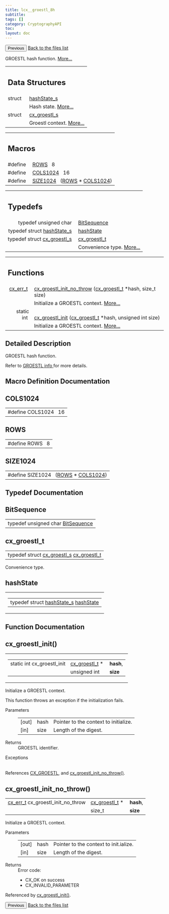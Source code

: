 ```yaml
---
title: lcx__groestl_8h
subtitle:
tags: []
category: CryptographyAPI
toc:
layout: doc
---
```


<button class="uk-button uk-button-default uk-button-small uk-margin-medium-top" onclick="history.back()">Previous</button>
<a class="uk-button uk-button-default uk-button-small uk-margin-medium-top crypto-button" href="../../crypto-api/files">Back to the files list</a>


<p>GROESTL hash function.  
<a href="#details">More...</a></p>
<table class="memberdecls">
<tr class="heading"><td colspan="4"><h2 class="groupheader"><a name="nested-classes"></a>
Data Structures</h2></td></tr>
<tr class="memitem:"><td class="memItemLeft" align="right" valign="top">struct &#160;</td><td colspan="3" class="memItemRight" valign="bottom"><a class="el" href="../hash_state__s">hashState_s</a></td></tr>
<tr class="memdesc:"><td class="mdescLeft">&#160;</td><td colspan="3" class="mdescRight">Hash state.  <a href="../hash_state__s#details">More...</a><br /></td></tr>
<tr class="memitem:"><td class="memItemLeft" align="right" valign="top">struct &#160;</td><td colspan="3" class="memItemRight" valign="bottom"><a class="el" href="../cx__groestl__s">cx_groestl_s</a></td></tr>
<tr class="memdesc:"><td class="mdescLeft">&#160;</td><td colspan="3" class="mdescRight">Groestl context.  <a href="../cx__groestl__s#details">More...</a><br /></td></tr>
</table><table class="memberdecls">
<tr class="heading"><td colspan="4"><h2 class="groupheader"><a name="define-members"></a>
Macros</h2></td></tr>
<tr class="memitem:a3cfd3aa62338d12609f6d65bce97e9cd"><td class="memItemLeft" align="right" valign="top">#define&#160;</td><td colspan="3" class="memItemRight" valign="bottom"><a class="el" href="../lcx__groestl_8h#a3cfd3aa62338d12609f6d65bce97e9cd">ROWS</a>&#160;&#160;&#160;8</td></tr>
<tr class="memitem:a2be10bd05295c6c427493bed3781f006"><td class="memItemLeft" align="right" valign="top">#define&#160;</td><td colspan="3" class="memItemRight" valign="bottom"><a class="el" href="../lcx__groestl_8h#a2be10bd05295c6c427493bed3781f006">COLS1024</a>&#160;&#160;&#160;16</td></tr>
<tr class="memitem:afc256d6d9b1c3d78c147ab6ccacc7e8a"><td class="memItemLeft" align="right" valign="top">#define&#160;</td><td colspan="3" class="memItemRight" valign="bottom"><a class="el" href="../lcx__groestl_8h#afc256d6d9b1c3d78c147ab6ccacc7e8a">SIZE1024</a>&#160;&#160;&#160;(<a class="el" href="../lcx__groestl_8h#a3cfd3aa62338d12609f6d65bce97e9cd">ROWS</a> * <a class="el" href="../lcx__groestl_8h#a2be10bd05295c6c427493bed3781f006">COLS1024</a>)</td></tr>
</table><table class="memberdecls">
<tr class="heading"><td colspan="4"><h2 class="groupheader"><a name="typedef-members"></a>
Typedefs</h2></td></tr>
<tr class="memitem:ac7449f64e35526a4e70f37cbc40ecc65"><td class="memItemLeft" align="right" valign="top">typedef unsigned char&#160;</td><td colspan="3" class="memItemRight" valign="bottom"><a class="el" href="../lcx__groestl_8h#ac7449f64e35526a4e70f37cbc40ecc65">BitSequence</a></td></tr>
<tr class="memitem:a1896a8adfda23c8ec28184a81fdcd497"><td class="memItemLeft" align="right" valign="top">typedef struct <a class="el" href="../hash_state__s">hashState_s</a>&#160;</td><td colspan="3" class="memItemRight" valign="bottom"><a class="el" href="../lcx__groestl_8h#a1896a8adfda23c8ec28184a81fdcd497">hashState</a></td></tr>
<tr class="memitem:aad1e7a59537d3e3692fa010d2ac0d4d8"><td class="memItemLeft" align="right" valign="top">typedef struct <a class="el" href="../cx__groestl__s">cx_groestl_s</a>&#160;</td><td colspan="3" class="memItemRight" valign="bottom"><a class="el" href="../lcx__groestl_8h#aad1e7a59537d3e3692fa010d2ac0d4d8">cx_groestl_t</a></td></tr>
<tr class="memdesc:aad1e7a59537d3e3692fa010d2ac0d4d8"><td class="mdescLeft">&#160;</td><td colspan="3" class="mdescRight">Convenience type.  <a href="#aad1e7a59537d3e3692fa010d2ac0d4d8">More...</a><br /></td></tr>
</table><table class="memberdecls">
<tr class="heading"><td colspan="4"><h2 class="groupheader"><a name="func-members"></a>
Functions</h2></td></tr>
<tr class="memitem:a0bb9a0c59b98a10b2a9a77e9247a5e77"><td class="memItemLeft" align="right" valign="top"><a class="el" href="../cx__errors_8h#a06db7f567671764f4980db9bc828fa85">cx_err_t</a>&#160;</td><td colspan="3" class="memItemRight" valign="bottom"><a class="el" href="../lcx__groestl_8h#a0bb9a0c59b98a10b2a9a77e9247a5e77">cx_groestl_init_no_throw</a> (<a class="el" href="../lcx__groestl_8h#aad1e7a59537d3e3692fa010d2ac0d4d8">cx_groestl_t</a> *hash, size_t size)</td></tr>
<tr class="memdesc:a0bb9a0c59b98a10b2a9a77e9247a5e77"><td class="mdescLeft">&#160;</td><td colspan="3" class="mdescRight">Initialize a GROESTL context.  <a href="#a0bb9a0c59b98a10b2a9a77e9247a5e77">More...</a><br /></td></tr>
<tr class="memitem:a08061eda059bc1fcbe8c3384662b858a"><td class="memItemLeft" align="right" valign="top">static int&#160;</td><td colspan="3" class="memItemRight" valign="bottom"><a class="el" href="../lcx__groestl_8h#a08061eda059bc1fcbe8c3384662b858a">cx_groestl_init</a> (<a class="el" href="../lcx__groestl_8h#aad1e7a59537d3e3692fa010d2ac0d4d8">cx_groestl_t</a> *hash, unsigned int size)</td></tr>
<tr class="memdesc:a08061eda059bc1fcbe8c3384662b858a"><td class="mdescLeft">&#160;</td><td colspan="3" class="mdescRight">Initialize a GROESTL context.  <a href="#a08061eda059bc1fcbe8c3384662b858a">More...</a><br /></td></tr>
</table>
<a name="details" id="details"></a>

## Detailed Description

<div class="textblock"><p>GROESTL hash function. </p>
<p>Refer to <a href="../https://www.groestl.info/">GROESTL info </a> for more details. </p>
</div><h2 class="groupheader">Macro Definition Documentation</h2>
<a id="a2be10bd05295c6c427493bed3781f006"></a>
<h2 class="memtitle">COLS1024</h2>

<div class="memitem">
<div class="memproto">
      <table class="memname">
        <tr>
          <td class="memname">#define COLS1024&#160;&#160;&#160;16</td>
        </tr>
      </table>
</div><div class="memdoc">

</div>
</div>
<a id="a3cfd3aa62338d12609f6d65bce97e9cd"></a>
<h2 class="memtitle">ROWS</h2>

<div class="memitem">
<div class="memproto">
      <table class="memname">
        <tr>
          <td class="memname">#define ROWS&#160;&#160;&#160;8</td>
        </tr>
      </table>
</div><div class="memdoc">

</div>
</div>
<a id="afc256d6d9b1c3d78c147ab6ccacc7e8a"></a>
<h2 class="memtitle">SIZE1024</h2>

<div class="memitem">
<div class="memproto">
      <table class="memname">
        <tr>
          <td class="memname">#define SIZE1024&#160;&#160;&#160;(<a class="el" href="../lcx__groestl_8h#a3cfd3aa62338d12609f6d65bce97e9cd">ROWS</a> * <a class="el" href="../lcx__groestl_8h#a2be10bd05295c6c427493bed3781f006">COLS1024</a>)</td>
        </tr>
      </table>
</div><div class="memdoc">

</div>
</div>
<h2 class="groupheader">Typedef Documentation</h2>
<a id="ac7449f64e35526a4e70f37cbc40ecc65"></a>
<h2 class="memtitle">BitSequence</h2>

<div class="memitem">
<div class="memproto">
      <table class="memname">
        <tr>
          <td class="memname">typedef unsigned char <a class="el" href="../lcx__groestl_8h#ac7449f64e35526a4e70f37cbc40ecc65">BitSequence</a></td>
        </tr>
      </table>
</div><div class="memdoc">

</div>
</div>
<a id="aad1e7a59537d3e3692fa010d2ac0d4d8"></a>
<h2 class="memtitle">cx_groestl_t</h2>

<div class="memitem">
<div class="memproto">
      <table class="memname">
        <tr>
          <td class="memname">typedef struct <a class="el" href="../cx__groestl__s">cx_groestl_s</a> <a class="el" href="../lcx__groestl_8h#aad1e7a59537d3e3692fa010d2ac0d4d8">cx_groestl_t</a></td>
        </tr>
      </table>
</div><div class="memdoc">

<p>Convenience type. </p>

</div>
</div>
<a id="a1896a8adfda23c8ec28184a81fdcd497"></a>
<h2 class="memtitle">hashState</h2>

<div class="memitem">
<div class="memproto">
<table class="mlabels">
  <tr>
  <td class="mlabels-left">
      <table class="memname">
        <tr>
          <td class="memname">typedef struct <a class="el" href="../hash_state__s">hashState_s</a> <a class="el" href="../lcx__groestl_8h#a1896a8adfda23c8ec28184a81fdcd497">hashState</a></td>
        </tr>
      </table>
  </td>
  </tr>
</table>
</div><div class="memdoc">

</div>
</div>
<h2 class="groupheader">Function Documentation</h2>
<a id="a08061eda059bc1fcbe8c3384662b858a"></a>
<h2 class="memtitle">cx_groestl_init()</h2>

<div class="memitem">
<div class="memproto">
<table class="mlabels">
  <tr>
  <td class="mlabels-left">
      <table class="memname">
        <tr>
          <td class="memname">static int cx_groestl_init </td>
          <td class="paramtype"><a class="el" href="../lcx__groestl_8h#aad1e7a59537d3e3692fa010d2ac0d4d8">cx_groestl_t</a> *&#160;</td>
          <td class="paramname"><b>hash</b>, </td>
        </tr>
        <tr>
          <td class="paramkey"></td>
          <td class="paramtype">unsigned int&#160;</td>
          <td class="paramname"><b>size</b>&#160;</td>
        </tr>
        <tr>
        </tr>
      </table>
  </td>
  </tr>
</table>
</div><div class="memdoc">

<p>Initialize a GROESTL context. </p>
<p>This function throws an exception if the initialization fails.</p>
<dl class="params"><dt>Parameters</dt><dd>
  <table class="params">
    <tr><td class="paramdir">[out]</td><td class="paramname">hash</td><td colspan="4">Pointer to the context to initialize.</td></tr>
    <tr><td class="paramdir">[in]</td><td class="paramname">size</td><td colspan="4">Length of the digest.</td></tr>
  </table>
  </dd>
</dl>
<dl class="section return"><dt>Returns</dt><dd>GROESTL identifier.</dd></dl>
<dl class="exception"><dt>Exceptions</dt><dd>
  <table class="exception">
  </table>
  </dd>
</dl>

<p class="reference">References <a class="el" href="../lcx__hash_8h#a83490ac84757a8bc00ff719ed807e117a03f5a9934aee650f97e56e8475ec7442">CX_GROESTL</a>, and <a class="el" href="../lcx__groestl_8h#a0bb9a0c59b98a10b2a9a77e9247a5e77">cx_groestl_init_no_throw()</a>.</p>

</div>
</div>
<a id="a0bb9a0c59b98a10b2a9a77e9247a5e77"></a>
<h2 class="memtitle">cx_groestl_init_no_throw()</h2>

<div class="memitem">
<div class="memproto">
      <table class="memname">
        <tr>
          <td class="memname"><a class="el" href="../cx__errors_8h#a06db7f567671764f4980db9bc828fa85">cx_err_t</a> cx_groestl_init_no_throw </td>
          <td class="paramtype"><a class="el" href="../lcx__groestl_8h#aad1e7a59537d3e3692fa010d2ac0d4d8">cx_groestl_t</a> *&#160;</td>
          <td class="paramname"><b>hash</b>, </td>
        </tr>
        <tr>
          <td class="paramkey"></td>
          <td class="paramtype">size_t&#160;</td>
          <td class="paramname"><b>size</b>&#160;</td>
        </tr>
        <tr>
        </tr>
      </table>
</div><div class="memdoc">

<p>Initialize a GROESTL context. </p>
<dl class="params"><dt>Parameters</dt><dd>
  <table class="params">
    <tr><td class="paramdir">[out]</td><td class="paramname">hash</td><td colspan="4">Pointer to the context to init.ialize.</td></tr>
    <tr><td class="paramdir">[in]</td><td class="paramname">size</td><td colspan="4">Length of the digest.</td></tr>
  </table>
  </dd>
</dl>
<dl class="section return"><dt>Returns</dt><dd>Error code:<ul>
<li>CX_OK on success</li>
<li>CX_INVALID_PARAMETER </li>
</ul>
</dd></dl>

<p class="reference">Referenced by <a class="el" href="../lcx__groestl_8h#a08061eda059bc1fcbe8c3384662b858a">cx_groestl_init()</a>.</p>

</div>
</div>
<button class="uk-button uk-button-default uk-button-small uk-margin-medium-top" onclick="history.back()">Previous</button>
<a class="uk-button uk-button-default uk-button-small uk-margin-medium-top crypto-button" href="../../crypto-api/files">Back to the files list</a>
